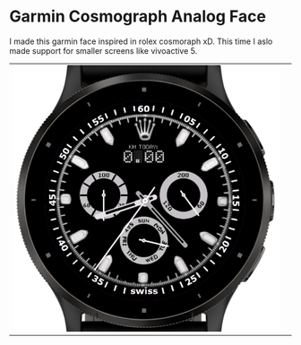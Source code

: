 # Garmin Cosmograph Analog Face 

I made this garmin face inspired in rolex cosmoraph xD. This time I aslo made support for smaller screens like vivoactive 5.

|||
|---|---|
|![watchface image](images/thumb.png)|